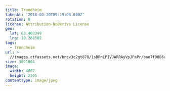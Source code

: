 ```yaml
---
title: Trondheim
takenAt: '2018-03-20T09:19:08.000Z'
rotation: 0
license: Attribution-NoDerivs License
geo:
  lat: 63.400349
  lng: 10.368502
tags:
  - trondheim
url: >-
  //images.ctfassets.net/bncv3c2gt878/1sBRnLPIVJWRRAyVpJPaPr/bae7f0886ab2719f18f50e8a0e6e0c3f/trondheim_39177234220_o
size: 3091004
image:
  width: 4097
  height: 2305
contentType: image/jpeg
---
```


